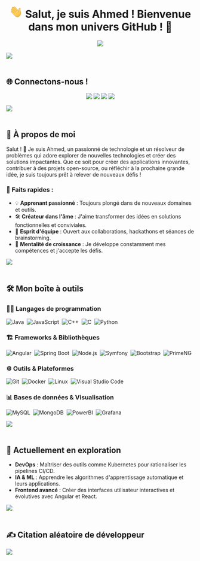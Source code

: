 
<!-- 

![bannière](https://github.com/Ahmedbenabdallah29435/Ahmedbenabdallah29435/blob/main/banner.png)
-->
<h1 align="center"><img alt="wave" src="https://raw.githubusercontent.com/Elchedli/Elchedli/main/Hi.gif" width="35"> Salut, je suis Ahmed ! Bienvenue dans mon univers GitHub ! 🌌</h1>

<p align="center">
  <em>  <a href="https://github.com/DenverCoder1/readme-typing-svg"><img src="https://readme-typing-svg.herokuapp.com?font=Time+New+Roman&color=cyan&size=25&center=true&vCenter=true&width=600&height=100&lines=Salut!+C'est+Ahmed+Ben+Abdallah..&hearts;++;Développeur+Full+Stack+autodidacte,;Ingénieur+logiciel,;J'aime+apprendre+de+nouvelles+choses+chaque+jour"></a>
</em>
</p>

<img src="https://user-images.githubusercontent.com/73097560/115834477-dbab4500-a447-11eb-908a-139a6edaec5c.gif"><br><br>
## 🌐 Connectons-nous !


<p align="center">
<a href="https://www.linkedin.com/in/benabdallah-ahmed-928199215/"><img src="https://img.shields.io/badge/-LinkedIn-0077B5?style=flat&logo=LinkedIn&logoColor=white"/></a>
<a href="https://ahmed-ben-abdallah-portfolio.github.io/"><img src="https://img.shields.io/badge/-ahmedbenabdallahportfolio-3423A6?style=flat&logo=Google-Chrome&logoColor=white"/></a>
<a href="mailto:benabdallah.ahmed@esprit.com"><img src="https://img.shields.io/badge/-benabdallah.ahmed@esprit.tn-D14836?style=flat&logo=Gmail&logoColor=white"/></a>
<a href="https://medium.com/@benabdallah.ahmed"><img src="https://img.shields.io/badge/-@Ahmed.Ben.Abdallah-1877F2?style=flat&logo=Medium&logoColor=white"/></a>
</p>

<img src="https://user-images.githubusercontent.com/73097560/115834477-dbab4500-a447-11eb-908a-139a6edaec5c.gif"><br><br>

## 🌟 À propos de moi

Salut ! 👋 Je suis Ahmed, un passionné de technologie et un résolveur de problèmes qui adore explorer de nouvelles technologies et créer des solutions impactantes. Que ce soit pour créer des applications innovantes, contribuer à des projets open-source, ou réfléchir à la prochaine grande idée, je suis toujours prêt à relever de nouveaux défis ! 
### 👀 Faits rapides :
- 💡 **Apprenant passionné** : Toujours plongé dans de nouveaux domaines et outils.
- 🛠️ **Créateur dans l'âme** : J'aime transformer des idées en solutions fonctionnelles et conviviales.
- 🤝 **Esprit d'équipe** : Ouvert aux collaborations, hackathons et séances de brainstorming.
- 🌱 **Mentalité de croissance** : Je développe constamment mes compétences et j'accepte les défis.

<img src="https://user-images.githubusercontent.com/73097560/115834477-dbab4500-a447-11eb-908a-139a6edaec5c.gif"><br><br>


## 🛠️ Mon boîte à outils

### 👨‍💻 Langages de programmation
![Java](https://img.shields.io/badge/-Java-05122A?style=flat&logo=java)&nbsp;
![JavaScript](https://img.shields.io/badge/-JavaScript-05122A?style=flat&logo=javascript)&nbsp;
![C++](https://img.shields.io/badge/-C++-05122A?style=flat&logo=c%2B%2B)&nbsp;
![C](https://img.shields.io/badge/-C-05122A?style=flat&logo=c)&nbsp;
![Python](https://img.shields.io/badge/-Python-05122A?style=flat&logo=python)&nbsp;

### 🏗️ Frameworks & Bibliothèques
![Angular](https://img.shields.io/badge/-Angular-05122A?style=flat&logo=angular)&nbsp;
![Spring Boot](https://img.shields.io/badge/-Spring%20Boot-05122A?style=flat&logo=spring)&nbsp;
![Node.js](https://img.shields.io/badge/-Node.js-05122A?style=flat&logo=node.js)&nbsp;
![Symfony](https://img.shields.io/badge/-Symfony-05122A?style=flat&logo=symfony)&nbsp;
![Bootstrap](https://img.shields.io/badge/-Bootstrap-05122A?style=flat&logo=bootstrap)&nbsp;
![PrimeNG](https://img.shields.io/badge/-PrimeNG-05122A?style=flat&logo=PrimeNG)&nbsp;

### ⚙️ Outils & Plateformes
![Git](https://img.shields.io/badge/-Git-05122A?style=flat&logo=git)&nbsp;
![Docker](https://img.shields.io/badge/-Docker-05122A?style=flat&logo=docker)&nbsp;
![Linux](https://img.shields.io/badge/-Linux-05122A?style=flat&logo=linux)&nbsp;
![Visual Studio Code](https://img.shields.io/badge/-VS%20Code-05122A?style=flat&logo=visual-studio-code)&nbsp;

### 📊 Bases de données & Visualisation
![MySQL](https://img.shields.io/badge/-MySQL-05122A?style=flat&logo=mysql)&nbsp;
![MongoDB](https://img.shields.io/badge/-MongoDB-05122A?style=flat&logo=mongodb)&nbsp;
![PowerBI](https://img.shields.io/badge/-Power%20BI-05122A?style=flat&logo=Powerbi)&nbsp;
![Grafana](https://img.shields.io/badge/-Grafana-05122A?style=flat&logo=Grafana)&nbsp;

<img src="https://user-images.githubusercontent.com/73097560/115834477-dbab4500-a447-11eb-908a-139a6edaec5c.gif"><br><br>


## 🌱 Actuellement en exploration

- **DevOps** : Maîtriser des outils comme Kubernetes pour rationaliser les pipelines CI/CD.
- **IA & ML** : Apprendre les algorithmes d'apprentissage automatique et leurs applications.
- **Frontend avancé** : Créer des interfaces utilisateur interactives et évolutives avec Angular et React.

<img src="https://user-images.githubusercontent.com/73097560/115834477-dbab4500-a447-11eb-908a-139a6edaec5c.gif"><br><br>


## ✍️ Citation aléatoire de développeur

![](https://...)

